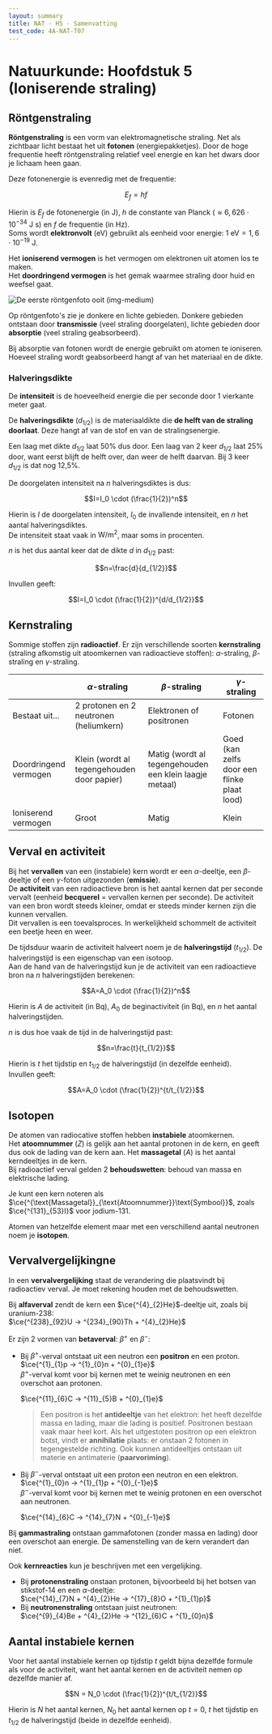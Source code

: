 ```yaml
---
layout: summary
title: NAT - H5 - Samenvatting
test_code: 4A-NAT-T07
---
```


# Natuurkunde: Hoofdstuk 5 (Ioniserende straling)

## Röntgenstraling

**Röntgenstraling** is een vorm van elektromagnetische straling. Net als zichtbaar licht bestaat het uit **fotonen** (energiepakketjes). Door de hoge frequentie heeft röntgenstraling relatief veel energie en kan het dwars door je lichaam heen gaan.

Deze fotonenergie is evenredig met de frequentie:

$$E_f = hf$$

Hierin is $E_f$ de fotonenergie (in $\text{J}$), $h$ de constante van Planck ($\approx 6{,}626 \cdot 10^{-34} \ \text{J} \ \text{s}$) en $f$ de frequentie (in $\text{Hz}$).  
Soms wordt **elektronvolt** ($\text{eV}$) gebruikt als eenheid voor energie: $1 \ \text{eV}= 1{,}6 \cdot 10^{-19} \ \text{J}$.

Het **ioniserend vermogen** is het vermogen om elektronen uit atomen los te maken.  
Het **doordringend vermogen** is het gemak waarmee straling door huid en weefsel gaat.

![De eerste röntgenfoto ooit (img-medium)](images/nat_h5_rontgenfotohand.jpg)

Op röntgenfoto's zie je donkere en lichte gebieden. Donkere gebieden ontstaan door **transmissie** (veel straling doorgelaten), lichte gebieden door **absorptie** (veel straling geabsorbeerd).

Bij absorptie van fotonen wordt de energie gebruikt om atomen te ioniseren.  
Hoeveel straling wordt geabsorbeerd hangt af van het materiaal en de dikte.

### Halveringsdikte

De **intensiteit** is de hoeveelheid energie die per seconde door 1 vierkante meter gaat.

De **halveringsdikte** ($d_{1/2}$) is de materiaaldikte die **de helft van de straling doorlaat**. Deze hangt af van de stof en van de stralingsenergie.

Een laag met dikte $d_{1/2}$ laat 50% dus door. Een laag van 2 keer $d_{1/2}$ laat 25% door, want eerst blijft de helft over, dan weer de helft daarvan. Bij 3 keer $d_{1/2}$ is dat nog 12,5%.

De doorgelaten intensiteit na $n$ halveringsdiktes is dus:

$$I=I_0 \cdot (\frac{1}{2})^n$$

Hierin is $I$ de doorgelaten intensiteit, $I_0$ de invallende intensiteit, en $n$ het aantal halveringsdiktes.  
De intensiteit staat vaak in $\text{W}/\text{m}^2$, maar soms in procenten.

$n$ is het dus aantal keer dat de dikte $d$ in $d_{1/2}$ past:

$$n=\frac{d}{d_{1/2}}$$

Invullen geeft:

$$I=I_0 \cdot (\frac{1}{2})^{d/d_{1/2}}$$

## Kernstraling

Sommige stoffen zijn **radioactief**. Er zijn verschillende soorten **kernstraling** (straling afkomstig uit atoomkernen van radioactieve stoffen): $\alpha$-straling, $\beta$-straling en $\gamma$-straling.

|                       | $\alpha$-straling                          | $\beta$-straling                                       | $\gamma$-straling                           |
| --------------------- | ------------------------------------------ | ------------------------------------------------------ | ------------------------------------------- |
| Bestaat uit...        | 2 protonen en 2 neutronen (heliumkern)     | Elektronen of positronen                               | Fotonen                                     |
| Doordringend vermogen | Klein (wordt al tegengehouden door papier) | Matig (wordt al tegengehouden een klein laagje metaal) | Goed (kan zelfs door een flinke plaat lood) |
| Ioniserend vermogen   | Groot                                      | Matig                                                  | Klein                                       |

## Verval en activiteit

Bij het **vervallen** van een (instabiele) kern wordt er een $\alpha$-deeltje, een $\beta$-deeltje of een $\gamma$-foton uitgezonden (**emissie**).  
De **activiteit** van een radioactieve bron is het aantal kernen dat per seconde vervalt (eenheid **becquerel** = vervallen kernen per seconde). De activiteit van een bron wordt steeds kleiner, omdat er steeds minder kernen zijn die kunnen vervallen.  
Dit vervallen is een toevalsproces. In werkelijkheid schommelt de activiteit een beetje heen en weer.

De tijdsduur waarin de activiteit halveert noem je de **halveringstijd** ($t_{1/2}$). De halveringstijd is een eigenschap van een isotoop.  
Aan de hand van de halveringstijd kun je de activiteit van een radioactieve bron na $n$ halveringstijden berekenen:

$$A=A_0 \cdot (\frac{1}{2})^n$$

Hierin is $A$ de activiteit (in $\text{Bq}$), $A_0$ de beginactiviteit (in $\text{Bq}$), en $n$ het aantal halveringstijden.  

$n$ is dus hoe vaak de tijd in de halveringstijd past:

$$n=\frac{t}{t_{1/2}}$$

Hierin is $t$ het tijdstip en $t_{1/2}$ de halveringstijd (in dezelfde eenheid).  
Invullen geeft:

$$A=A_0 \cdot (\frac{1}{2})^{t/t_{1/2}}$$

## Isotopen

De atomen van radiocative stoffen hebben **instabiele** atoomkernen.  
Het **atoomnummer** ($Z$) is gelijk aan het aantal protonen in de kern, en geeft dus ook de lading van de kern aan. Het **massagetal** ($A$) is het aantal kerndeeltjes in de kern.  
Bij radioactief verval gelden 2 **behoudswetten**: behoud van massa en elektrische lading.

Je kunt een kern noteren als $\ce{^{\text{Massagetal}}_{\text{Atoomnummer}}\text{Symbool}}$, zoals $\ce{^{131}_{53}I}$ voor jodium-131.

Atomen van hetzelfde element maar met een verschillend aantal neutronen noem je **isotopen**.

## Vervalvergelijkingne

In een **vervalvergelijking** staat de verandering die plaatsvindt bij radioactiev verval. Je moet rekening houden met de behoudswetten.

Bij **alfaverval** zendt de kern een $\ce{^{4}_{2}He}$-deeltje uit, zoals bij uranium-238:  
$\ce{^{238}_{92}U -> ^{234}_{90}Th + ^{4}_{2}He}$

Er zijn 2 vormen van **betaverval**: $\beta ^+$ en $\beta ^-$:

- Bij $\beta ^+$-verval ontstaat uit een neutron een **positron** en een proton.  
  $\ce{^{1}_{1}p -> ^{1}_{0}n + ^{0}_{1}e}$  
  $\beta ^+$-verval komt voor bij kernen met te weinig neutronen en een overschot aan protonen.

  $\ce{^{11}_{6}C -> ^{11}_{5}B + ^{0}_{1}e}$

  > Een positron is het **antideeltje** van het elektron: het heeft dezelfde massa en lading, maar die lading is positief. Positronen bestaan vaak maar heel kort. Als het uitgestoten positron op een elektron botst, vindt er **annihilatie** plaats: er onstaan 2 fotonen in tegengestelde richting. Ook kunnen antideeltjes ontstaan uit materie en antimaterie (**paarvoriming**).
- Bij $\beta ^-$-verval ontstaat uit een proton een neutron en een elektron.  
  $\ce{^{1}_{0}n -> ^{1}_{1}p + ^{0}_{-1}e}$  
  $\beta ^-$-verval komt voor bij kernen met te weinig protonen en een overschot aan neutronen.

  $\ce{^{14}_{6}C -> ^{14}_{7}N + ^{0}_{-1}e}$

Bij **gammastraling** ontstaan gammafotonen (zonder massa en lading) door een overschot aan energie. De samenstelling van de kern verandert dan niet.

Ook **kernreacties** kun je beschrijven met een vergelijking.  

- Bij **protonenstraling** onstaan protonen, bijvoorbeeld bij het botsen van stikstof-14 en een $\alpha$-deeltje:  
  $\ce{^{14}_{7}N + ^{4}_{2}He -> ^{17}_{8}O + ^{1}_{1}p}$  
- Bij **neutronenstraling** ontstaan juist neutronen:  
  $\ce{^{9}_{4}Be + ^{4}_{2}He -> ^{12}_{6}C + ^{1}_{0}n}$

## Aantal instabiele kernen

Voor het aantal instabiele kernen op tijdstip $t$ geldt bijna dezelfde formule als voor de activiteit, want het aantal kernen en de activiteit nemen op dezelfde manier af.

$$N = N_0 \cdot (\frac{1}{2})^{t/t_{1/2}}$$

Hierin is $N$ het aantal kernen, $N_0$ het aantal kernen op $t=0$, $t$ het tijdstip en $t_{1/2}$ de halveringstijd (beide in dezelfde eenheid).
